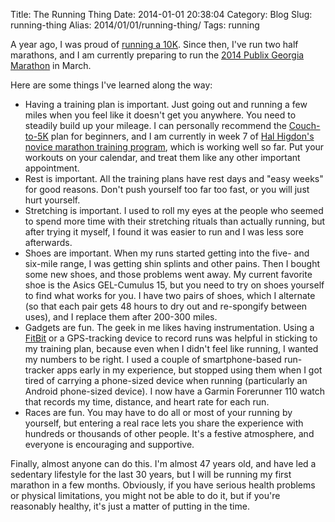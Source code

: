 Title: The Running Thing
Date: 2014-01-01 20:38:04
Category: Blog
Slug: running-thing
Alias: 2014/01/01/running-thing/
Tags: running


A year ago, I was proud of [running a 10K](http://undefinedvalue.com/2013/01/01/couch-potato-running-10k-few-months). Since then, I've run two half marathons, and I am currently preparing to run the [2014 Publix Georgia Marathon](http://www.georgiamarathon.com/) in March.

Here are some things I've learned along the way:

- Having a training plan is important. Just going out and running a few miles when you feel like it doesn't get you anywhere. You need to steadily build up your mileage. I can personally recommend the [Couch-to-5K](http://www.coolrunning.com/engine/2/2_3/181.shtml) plan for beginners, and I am currently in week 7 of [Hal Higdon's novice marathon training program](http://www.halhigdon.com/training/51137/Marathon-Novice-1-Training-Program), which is working well so far. Put your workouts on your calendar, and treat them like any other important appointment.
- Rest is important. All the training plans have rest days and "easy weeks" for good reasons. Don't push yourself too far too fast, or you will just hurt yourself.
- Stretching is important. I used to roll my eyes at the people who seemed to spend more time with their stretching rituals than actually running, but after trying it myself, I found it was easier to run and I was less sore afterwards.
- Shoes are important. When my runs started getting into the five- and six-mile range, I was getting shin splints and other pains. Then I bought some new shoes, and those problems went away. My current favorite shoe is the Asics GEL-Cumulus 15, but you need to try on shoes yourself to find what works for you. I have two pairs of shoes, which I alternate (so that each pair gets 48 hours to dry out and re-spongify between uses), and I replace them after 200-300 miles.
- Gadgets are fun. The geek in me likes having instrumentation. Using a [FitBit](http://www.fitbit.com/) or a GPS-tracking device to record runs was helpful in sticking to my training plan, because even when I didn't feel like running, I wanted my numbers to be right. I used a couple of smartphone-based run-tracker apps early in my experience, but stopped using them when I got tired of carrying a phone-sized device when running (particularly an Android phone-sized device). I now have a Garmin Forerunner 110 watch that records my time, distance, and heart rate for each run.
- Races are fun. You may have to do all or most of your running by yourself, but entering a real race lets you share the experience with hundreds or thousands of other people. It's a festive atmosphere, and everyone is encouraging and supportive.

Finally, almost anyone can do this. I'm almost 47 years old, and have led a sedentary lifestyle for the last 30 years, but I will be running my first marathon in a few months. Obviously, if you have serious health problems or physical limitations, you might not be able to do it, but if you're reasonably healthy, it's just a matter of putting in the time.
